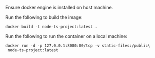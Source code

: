 Ensure docker engine is installed on host machine.

Run the following to build the image:

```
docker build -t node-ts-project:latest .
```

Run the following to run the container on a local machine:

```
docker run -d -p 127.0.0.1:8080:80/tcp -v static-files:/public\
 node-ts-project:latest
```

